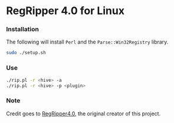 # RegRipper 4.0 for Linux



### Installation
The following will install `Perl` and the `Parse::Win32Registry` library.

```bash
sudo ./setup.sh
```

### Use
```bash
./rip.pl -r <hive> -a
./rip.pl -r <hive> -p <plugin>
```

### Note

Credit goes to [RegRipper4.0](https://github.com/keydet89/RegRipper4.0), the original creator of this project.
